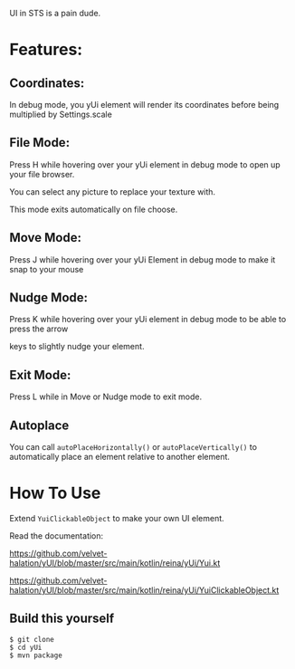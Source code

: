 UI in STS is a pain dude.

# Features:

 ## Coordinates:
 
  In debug mode, you yUi element will render its coordinates before being multiplied by Settings.scale
  
 ## File Mode:
 
  Press H while hovering over your yUi element in debug mode to open up your file browser.
  
  You can select any picture to replace your texture with.
  
  This mode exits automatically on file choose.
  
 ## Move Mode:
 
  Press J while hovering over your yUi Element in debug mode to make it snap to your mouse
  
 ## Nudge Mode:
 
  Press K while hovering over your yUi element in debug mode to be able to press the arrow
  
  keys to slightly nudge your element.
  
 ## Exit Mode:
 
  Press L while in Move or Nudge mode to exit mode.
  
 ## Autoplace
  You can call `autoPlaceHorizontally()` or `autoPlaceVertically()` to automatically place an element relative to another element.


# How To Use

Extend `YuiClickableObject` to make your own UI element. 

Read the documentation:

https://github.com/velvet-halation/yUI/blob/master/src/main/kotlin/reina/yUi/Yui.kt

https://github.com/velvet-halation/yUI/blob/master/src/main/kotlin/reina/yUi/YuiClickableObject.kt

## Build this yourself
```
$ git clone
$ cd yUi
$ mvn package
```
